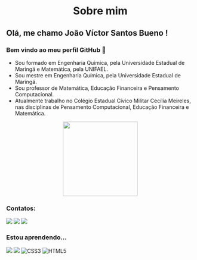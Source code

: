 # <p align="center"> Sobre mim </p>

## Olá, me chamo João Víctor Santos Bueno !
### Bem vindo ao meu perfil GitHub 👋

- Sou formado em Engenharia Química, pela Universidade Estadual de Maringá e Matemática, pela UNIFAEL.
- Sou mestre em Engenharia Química, pela Universidade Estadual de Maringá.
- Sou professor de Matemática, Educação Financeira e Pensamento Computacional.
- Atualmente trabalho no Colégio Estadual Cívico Militar Cecília Meireles, nas disciplinas de Pensamento Computacional, Educação Financeira e Matemática.
<p align="center"> <img src="https://cdn.discordapp.com/attachments/377845608909897728/991776826504523826/download.jpg" width="200" height="200"/> </p>



### Contatos:

<div>
<a href="https://www.instagram.com/jvsbueno/" target="_blank"><img src="https://img.shields.io/badge/-Instagram-%23E4405F?style=for-the-badge&logo=instagram&logoColor=white" target="_blank"></a>
<a href = "mailto:bueno.joao04@escola.pr.gov.br"><img src="https://img.shields.io/badge/Gmail-D14836?style=for-the-badge&logo=gmail&logoColor=white" target="_blank"></a>
<a href="https://www.linkedin.com/in/jo%C3%A3o-v%C3%ADctor-santos-bueno-1232a092/" target="_blank"><img src="https://img.shields.io/badge/-LinkedIn-%230077B5?style=for-the-badge&logo=linkedin&logoColor=white" target="_blank"></a>   
</div>

### Estou aprendendo...
[![](https://img.shields.io/badge/JavaScript-323330?style=for-the-badge&logo=javascript&logoColor=F7DF1E)](https://editor.p5js.org/)
[![](https://img.shields.io/badge/Scratch-4D97FF?style=for-the-badge&logo=Scratch&logoColor=white)](https://scratch.mit.edu/)
![CSS3](https://img.shields.io/badge/css3-%231572B6.svg?style=for-the-badge&logo=css3&logoColor=white)
![HTML5](https://img.shields.io/badge/html5-%23E34F26.svg?style=for-the-badge&logo=html5&logoColor=white)

<!--
**jvsbueno/jvsbueno** is a ✨ _special_ ✨ repository because its `README.md` (this file) appears on your GitHub profile.

Here are some ideas to get you started:

- 🔭 I’m currently working on ...
- 🌱 I’m currently learning ...
- 👯 I’m looking to collaborate on ...
- 🤔 I’m looking for help with ...
- 💬 Ask me about ...
- 📫 How to reach me: ...
- 😄 Pronouns: ...
- ⚡ Fun fact: ...
-->

